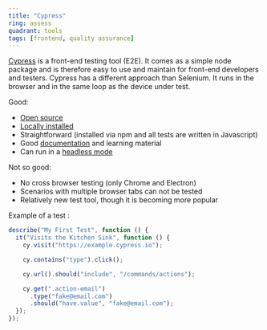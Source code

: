 ```yaml
---
title: "Cypress"
ring: assess
quadrant: tools
tags: [frontend, quality assurance]
---
```


[Cypress](https://www.cypress.io/) is a front-end testing tool (E2E). It comes as a simple node package and is therefore easy to use and maintain for front-end developers and testers. Cypress has a different approach than Selenium. It runs in the browser and in the same loop as the device under test.

Good:

- [Open source](https://github.com/cypress-io/cypress)
- [Locally installed](https://docs.cypress.io/guides/getting-started/installing-cypress.html#System-requirements)
- Straightforward (installed via npm and all tests are written in Javascript)
- Good [documentation](https://docs.cypress.io/guides/overview/why-cypress.html#In-a-nutshell) and learning material
- Can run in a [headless mode](https://docs.cypress.io/guides/guides/command-line.html#cypress-run)

Not so good:

- No cross browser testing (only Chrome and Electron)
- Scenarios with multiple browser tabs can not be tested
- Relatively new test tool, though it is becoming more popular

Example of a test :

```js
describe("My First Test", function () {
  it("Visits the Kitchen Sink", function () {
    cy.visit("https://example.cypress.io");

    cy.contains("type").click();

    cy.url().should("include", "/commands/actions");

    cy.get(".action-email")
      .type("fake@email.com")
      .should("have.value", "fake@email.com");
  });
});
```
